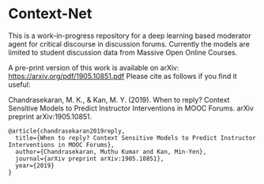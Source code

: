 # Context-Net
This is a work-in-progress repository for a deep learning based moderator agent for critical discourse in discussion forums. Currently the models are limited to student discussion data from Massive Open Online Courses.

A pre-print version of this work is available on arXiv: https://arxiv.org/pdf/1905.10851.pdf
Please cite as follows if you find it useful:

Chandrasekaran, M. K., & Kan, M. Y. (2019). When to reply? Context Sensitive Models to Predict Instructor Interventions in MOOC Forums. arXiv preprint arXiv:1905.10851.

```
@article{chandrasekaran2019reply,
  title={When to reply? Context Sensitive Models to Predict Instructor Interventions in MOOC Forums},
  author={Chandrasekaran, Muthu Kumar and Kan, Min-Yen},
  journal={arXiv preprint arXiv:1905.10851},
  year={2019}
}
```

